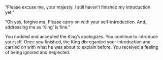 “Please excuse me, your majesty. I still haven’t finished my introduction yet.”

“Oh yes, forgive me. Please carry on with your self-introduction. And, addressing me as ‘King’ is fine.”

You nodded and accepted the King’s apologizes. You continue to introduce yourself. Once you finished,  the King disregarded your introduction and carried on with what he was about to explain before. You received a feeling of being ignored and neglected. 
